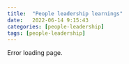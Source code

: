 ```yaml
---
title:  "People leadership learnings"
date:   2022-06-14 9:15:43
categories: [people-leadership]
tags: [people-leadership]	
---
```

Error loading page.